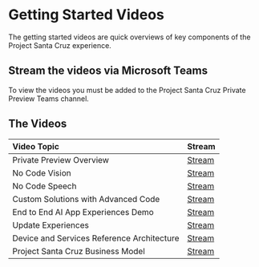 # Getting Started Videos

The getting started videos are quick overviews of key components of the Project Santa Cruz experience.

## Stream the videos via Microsoft Teams
To view the videos you must be added to the Project Santa Cruz Private Preview Teams channel. 

## The Videos


| Video Topic | Stream |
| :---------- | :----- |
| Private Preview Overview | [Stream](https://microsoft.sharepoint-df.com/:v:/r/teams/ProjectSantaCruzPrivatePreview/Shared%20Documents/General/Videos/Getting%20Started/1%20-%20Private%20Preview%20Overview.mp4?csf=1&web=1&e=iDXHtg) |
| No Code Vision | [Stream](https://microsoft.sharepoint-df.com/:v:/r/teams/ProjectSantaCruzPrivatePreview/Shared%20Documents/General/Videos/Getting%20Started/3%20-%20No%20Code%20Vision.mp4?csf=1&web=1&e=VQY9Yc) |
| No Code Speech | [Stream](https://microsoft.sharepoint-df.com/:v:/r/teams/ProjectSantaCruzPrivatePreview/Shared%20Documents/General/Videos/Getting%20Started/4%20-%20No%20Code%20Speech.mp4?csf=1&web=1&e=xKGr35) |
| Custom Solutions with Advanced Code | [Stream](https://microsoft.sharepoint-df.com/:v:/r/teams/ProjectSantaCruzPrivatePreview/Shared%20Documents/General/Videos/Getting%20Started/5%20-%20Custom%20Solutions%20with%20Advanced%20Code.mp4?csf=1&web=1&e=kBe0Iv) |
| End to End AI App Experiences Demo | [Stream](https://microsoft.sharepoint-df.com/:v:/r/teams/ProjectSantaCruzPrivatePreview/Shared%20Documents/General/Videos/Getting%20Started/6%20-%20End%20to%20End%20AI%20App%20Experiences%20Demo.mp4?csf=1&web=1&e=gu8aFT) |
| Update Experiences | [Stream](https://microsoft.sharepoint-df.com/:v:/r/teams/ProjectSantaCruzPrivatePreview/Shared%20Documents/General/Videos/Getting%20Started/7%20-%20Update%20Experiences.mp4?csf=1&web=1&e=CwC7eI) |
| Device and Services Reference Architecture | [Stream](https://microsoft.sharepoint-df.com/:v:/r/teams/ProjectSantaCruzPrivatePreview/Shared%20Documents/General/Videos/Getting%20Started/8%20-%20Device%20and%20Services%20Reference%20Architecture.mp4?csf=1&web=1&e=HrXuxw) |
| Project Santa Cruz Business Model | [Stream](https://microsoft.sharepoint-df.com/:v:/r/teams/ProjectSantaCruzPrivatePreview/Shared%20Documents/General/Videos/Getting%20Started/9%20-%20Project%20Santa%20Cruz%20Business%20Model.mp4?csf=1&web=1&e=cCbeRn) |
